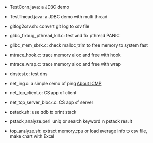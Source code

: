 * TestConn.java: a JDBC demo

* TestThread.java: a JDBC demo with multi thread

* gitlog2csv.sh: convert git log to csv file

* glibc_fixbug_pthread_kill.c: test and fix pthread PANIC

* glibc_mem_sbrk.c: check malloc_trim to free memory to system fast

* mtrace_hook.c: trace memory alloc and free with hook

* mtrace_wrap.c: trace memory alloc and free with wrap

* dnstest.c: test dns

* net_ing.c: a simple demo of ping [About ICMP](https://leapking.github.io/2018/03/03/linux_network_ICMP/)

* net_tcp_client.c: CS app of client

* net_tcp_server_block.c: CS app of server

* pstack.sh: use gdb to print stack

* pstack_analyze.perl: uniq or search keyword in pstack result

* top_analyze.sh: extract memory,cpu or load average info to csv file, make chart with Excel

